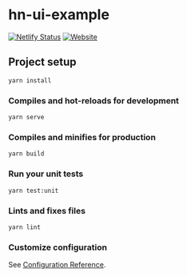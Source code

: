 # hn-ui-example

[![Netlify Status](https://api.netlify.com/api/v1/badges/2c161c18-4a66-49b0-a895-2f35fc9d0d0d/deploy-status)](https://app.netlify.com/sites/hn-ui-examples/deploys)
[![Website](https://img.shields.io/website?url=https%3A%2F%2Fexamples.hn-ui.com/hn-ui-example)](https://examples.hn-ui.com/hn-ui-example)

## Project setup
```
yarn install
```

### Compiles and hot-reloads for development
```
yarn serve
```

### Compiles and minifies for production
```
yarn build
```

### Run your unit tests
```
yarn test:unit
```

### Lints and fixes files
```
yarn lint
```

### Customize configuration
See [Configuration Reference](https://cli.vuejs.org/config/).
